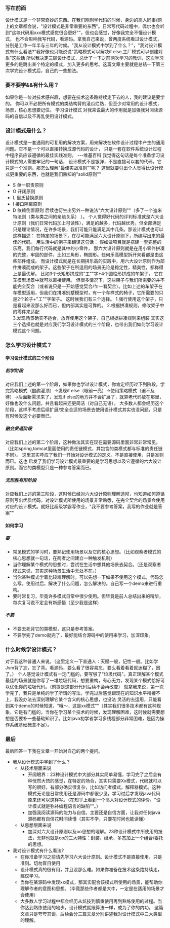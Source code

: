 ### 写在前面
设计模式是一个非常奇妙的东西。在我们刚刚学代码的时候，身边的高人同事/网上的文章都会说，"设计模式是非常重要的东西"。日常写代码过程中，偶尔也会听到"这块代码用xxx模式感觉很会更好""，但也会感觉，好像我完全不懂设计模式，
也不会影响我写代码，看源码。拿我自己来说，曾两度系统看过设计模式，分别是工作一年半与三年的时候。"我从设计模式中学到了什么？"，"我对设计模式有什么看法?"我好像也只能说说"策略模式可以解决if else,工厂模式可以创建对象"这些话
所以我决定三顾设计模式，总计了一下之前两次学习的教训，这次学习更多的是跳出某个特定的模式，加入更多的思考。这篇文章主要就是总结一下第三次学完设计模式后，自己的一些想法。
### 要不要学&&有什么用？
如果你是一位对技术感兴趣，想要在技术这条路持续走下去的人，我的建议是要学的。
你可以不必把所有模式的类结构背的滚瓜烂熟，但至少对常用的设计模式，场景，核心思想要记住。
学习设计模式
对我来说最大的作用就是加强我对阅读源码的自信以及不再乱使用设计模式。

### 设计模式是什么？
设计模式是一套通用的可复用的解决方案，用来解决在软件设计过程中产生的通用问题。它不是一个可以直接转换成源代码的设计，
只是一套在软件系统设计过程中程序员应该遵循的最佳实践准则。  ---维基百科
我觉得这句话是每个准备学习设计模式的人需要牢记的一句话，
设计模式不是银弹，不是直接可以套的代码，它只是一个准则。那怎么理解"最佳实战准则""呢？
这里就要引出个人觉得比设计模式更重要的东西，也就是我们熟知的"solid原则""

- S 单一职责原则
- O 开闭原则
- L 里氏替换原则
- I 接口隔离原则
- D 依赖倒置原则
后续也衍生出另外一种说法"六大设计原则""（多了一个迪米特法则（类与类之间的亲疏关系） ）。
个人觉得好代码的评判标准就是六大设计原则（我们日常代码加上可读性），满足的越多，代码越优秀。但全部满足只是理论情况，在许多场景，我们可能只能满足其中几条。那设计模式也可以这样描述：
在特定的场景下，在尽可能满足六大设计原则下，所编写出来的最佳的代码。
用生活中的例子来翻译这句话：
假如做项目就是搭建一套完整的乐高，我们每行代码就是其中的小零件，
那六大设计原则就是在用小零件拼凑的完整，牢固的部件，比如三角形，椭圆形。任何乐高模型拆开来看都是由这些部件组成。
而设计模式就是在长期拼乐高的实践中，用六大设计原则作为部件拼凑而成的架子。这些架子在所适用的场景无论是稳定性，精美性，都称得上是最优解。
比如3个长矩形拼成的"工""字+4个圆柱形拼成的车架子， 它在车模型场景中就可以直接使用。
但很多情况下，这些架子与我们所需要的并不能完全契合（或者说只是一开始感觉契合/乍一看契合）。比如上述的车架子在车模型适用，但我们在拼凑别墅模型时，有一个车样式的椅子，它所需要的只是2个轮子+"工""字架子。
这时候我们有三个选择。
1.强行使用这个架子，只是看起来没那么好而已，但内部其实是可靠的。 
2.根据拼凑规则，修改架子中的零件来适配  
3.发现场景确实不适合，放弃使用这个架子，自己根据拼凑规则来组装
其实这三个选择也就是对应我们学习设计模式的三个阶段，也带出我们如何学习设计模式这个问题。
### 怎么学习设计模式？
#### 学习设计模式的三个阶段
##### 初学阶段
对应我们上述的第一个阶段，如果你也学过设计模式，你肯定经历过下列阶段。学完策略模式（醍醐灌顶）->发现if else（眼前一亮）->使用策略模式（迫不及待）->后面新需求来了，发现if else的地方并不会扩展了，就算老代码放在那里，好像也没什么问题，并且看起来还更简洁（对自己无语）。
大多数人都会经历这个阶段，这样不考虑后续扩展/完全合适的场景去使用设计模式其实也没问题，只是有时候没这个必要而已。
##### 融会贯通阶段
对应我们上述的第二个阶段，这种做法其实在现在需要源码里面非常非常常见。（比如spring,tomcat里面使用的责任链模式，其包含的类模式都与标准的责任链不同）。
这里其实呼应了我们一开始对设计模式的定义。不是直接使用，只是准则而已。这也
启发了我们学习设计模式最重要的是学习思想以及它遵循的六大设计原则。而它的类模型只是一种参考答案而已。
##### 无形胜有形阶段
对应我们上述的第三阶段，这时候已经对六大设计原则理解透彻，也知道如何遵循原则写出优质代码，对设计模式所使用的场景非常熟悉，在完全契合的场景会使用对应的设计模式。就好比超级学霸写作业，"我不要参考答案，我写的作业就是答案""
#### 如何学习
##### 要
- 常见模式的学习时，要熟记使用场景以及它的核心思想。（比如观察者模式的核心思想就一句话，在两者之间建立一种触发机制）
- 当你理解某个模式的思想时，尝试在生活中想其他场景去契合。（还是观察者模式来说，其实这种场景生活中无处不在。）
- 当你某种模式学着比较难理解时，可以先想一下如果不使用这个模式，代码怎么写。使用过后，解决了什么问题，怎么解决的。自己写一个demo来进行重构。
- 要时常复习，毕竟许多模式日常中很少使用。但毕竟是前人总结出来的精华，每次复习说不定会有新感悟（至少我是这样）
##### 不要
- 不要去死背它的类模型，这只是参考答案。
- 不要学完了demo就完了，最好能结合源码中的使用来学习，加深印象。

### 什么时候学设计模式？
对于我这种普通人来说。（这里定义一下普通人：天赋一般，记性一般。比如学Jvm背了忘，忘了背。看源码，要么看了很容易忘，要么看着看着就迷糊了，困了。）
个人感觉设计模式有一定门槛的，要写够了"垃圾代码"。真正理解某个模式最佳的场景就是你写了一堆垃圾代码，想要重构，有心无力，发现某个模式恰好可以优化你的垃圾代码。（前提是这部分代码后续不会再改变）
就拿我来说，第一次学完了，我只是单纯的学了所谓的写法，学完过后感觉跟现在的知识水平衔接不上，我没办法去深刻理解它某个含义的核心思想，也没法
灵活的去运用，只能看到某个demo的时候知道，"哦～，这是xx模式""（其实我们很多技术都有这种现象，它是有门槛的，当你在学习某个技术的时候，发现理解困难，这时候就需要想想是否要补一些基础知识了。比如java初学者学习多线程部分非常困难，是因为操作系统基础概念不足）。



### 最后
最后回答一下我在文章一开始对自己的两个提问。
- 我从设计模式中学到了什么？
  - 从技术层面来说
    - 开阔眼界：23种设计模式中大部分其实简单易懂，学习完了之后会有种恍然大悟的感觉，在特定的场合，其实只需要Xx模式，代码就可以写的很好。有部分确实很复杂，比如访问者模式，解释器模式。这种模式无论是日常使用还是源码中都很少见，学习过后才发现java代码原来还可以这样写。（在知乎上看到一个高人对设计模式的评价。"设计模式就是弥补编程语言的缺陷""。）
    - 加强我阅读源码的能力与自信。主要还是自信方面，让我对任何java源码都有自信花时间读懂（其实不学，只要花时间也能读懂）
  - 从思想层面来说
    - 加深对六大设计原则以及oo思想的理解。23种设计模式中所使用的技法，无非也就是oo的三大特性：封装，继承，多态加上一个组合/委托的思想。
- 我对设计模式有什么看法?
  - 在你准备学习之前请先学习六大设计原则。设计模式不是直接使用，只是准则。切勿盲目使用
  - 设计模式真的很有用，并且没那么难。如果你准备在技术这条路持续走，建议学习。
  - 当你在某源码中发现xx模式，那其实配合该模式所使用的场景，能帮助你理解作者的意图和思想。（毕竟那些作者都是大牛，一定是在适用的场景才会使用）
  - 大多数人学习过程中都会经历从炫技到慎重使用再到熟练使用的过程。当你达到熟练使用的地步，设计模式就跟算法一样，成为了你的内功。
这篇文章只是夸夸其谈，后续会分三篇文章分别讲述我对设计模式中三大类型的理解。